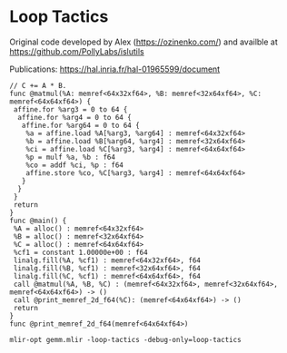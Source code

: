 # Loop Tactics

Original code developed by Alex (https://ozinenko.com/) and availble at https://github.com/PollyLabs/islutils

Publications: https://hal.inria.fr/hal-01965599/document

```
// C += A * B.
func @matmul(%A: memref<64x32xf64>, %B: memref<32x64xf64>, %C: memref<64x64xf64>) {
 affine.for %arg3 = 0 to 64 {
  affine.for %arg4 = 0 to 64 {
   affine.for %arg64 = 0 to 64 {
    %a = affine.load %A[%arg3, %arg64] : memref<64x32xf64>
    %b = affine.load %B[%arg64, %arg4] : memref<32x64xf64>
    %ci = affine.load %C[%arg3, %arg4] : memref<64x64xf64>
    %p = mulf %a, %b : f64
    %co = addf %ci, %p : f64
    affine.store %co, %C[%arg3, %arg4] : memref<64x64xf64>
   }
  }
 }
 return
}
func @main() {
 %A = alloc() : memref<64x32xf64>
 %B = alloc() : memref<32x64xf64>
 %C = alloc() : memref<64x64xf64>
 %cf1 = constant 1.00000e+00 : f64
 linalg.fill(%A, %cf1) : memref<64x32xf64>, f64
 linalg.fill(%B, %cf1) : memref<32x64xf64>, f64
 linalg.fill(%C, %cf1) : memref<64x64xf64>, f64
 call @matmul(%A, %B, %C) : (memref<64x32xf64>, memref<32x64xf64>, memref<64x64xf64>) -> ()
 call @print_memref_2d_f64(%C): (memref<64x64xf64>) -> ()
 return
}
func @print_memref_2d_f64(memref<64x64xf64>)
```

```
mlir-opt gemm.mlir -loop-tactics -debug-only=loop-tactics
``` 

